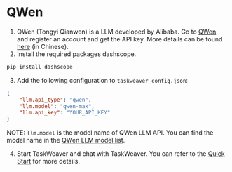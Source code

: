 # QWen

1. QWen (Tongyi Qianwen) is a LLM developed by Alibaba. Go to [QWen](https://dashscope.aliyun.com/) and register an account and get the API key. More details can be found [here](https://help.aliyun.com/zh/dashscope/developer-reference/activate-dashscope-and-create-an-api-key?spm=a2c4g.11186623.0.0.7b5749d72j3SYU) (in Chinese).
2. Install the required packages dashscope.
```bash
pip install dashscope
```
3. Add the following configuration to `taskweaver_config.json`:
```json showLineNumbers
{
    "llm.api_type": "qwen",
    "llm.model": "qwen-max", 
    "llm.api_key": "YOUR_API_KEY"
}
```
NOTE: `llm.model` is the model name of QWen LLM API. 
You can find the model name in the [QWen LLM model list](https://help.aliyun.com/zh/dashscope/developer-reference/model-square/?spm=a2c4g.11186623.0.0.35a36ffdt97ljI).

4. Start TaskWeaver and chat with TaskWeaver. 
You can refer to the [Quick Start](../quickstart.md) for more details.
